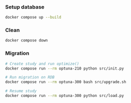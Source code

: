 ### Setup database

```sh
docker compose up --build
```

### Clean

```sh
docker compose down
```

### Migration

```sh
# Create study and run optimize()
docker compose run --rm optuna-210 python src/init.py

# Run migration on RDB
docker compose run --rm optuna-300 bash src/upgrade.sh

# Resume study
docker compose run --rm optuna-300 python src/load.py
```
